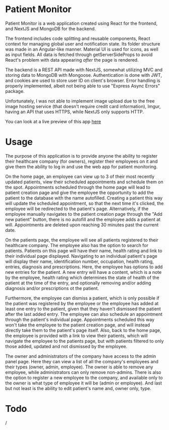 # Patient Monitor

Patient Monitor is a web application created using React for the frontend, and NextJS and MongoDB for the backend.

The frontend includes code splitting and reusable components, React context for managing global user and notification state. Its folder structure was made in an Angular-like manner. Material UI is used for icons, as well as input fields. All data is fetched through getServerSideProps to avoid React's problem with data appearing *after* the page is rendered.

The backend is a REST API made with NextJS, somewhat utilizing MVC and storing data to MongoDB with Mongoose. Authentication is done with JWT, and cookies are used to store user ID on client's browser. Error handling is properly implemented, albeit not being able to use "Express Async Errors" package.

Unfortunately, I was not able to implement image upload due to the free image hosting service (that doesn't require credit card information), Imgur, having an API that uses HTTPS, while NextJS only supports HTTP.

You can look at a live preview of this app <a href="https://sensational-sprinkles-170f00.netlify.app/">here</a>

# Usage

The purpose of this application is to provide anyone the ability to register their healthcare company (for owners), register their employees on it and give them the ability to log in and use the web app for patient monitoring.

On the home page, an employee can view up to 3 of their most recently updated patients, view their scheduled appointments and schedule them on the spot. Appointments scheduled through the home page will lead to patient creation page and give the employee the opportunity to add the patient to the database with the name autofilled. Creating a patient this way will update the scheduled appointment, so that the next time it's clicked, the employee will be redirected to the patient's page. Alternatively, if the employee manually navigates to the patient creation page through the "Add new patient" button, there is no autofill and the employee adds a patient at will. Appointments are deleted upon reaching 30 minutes past the current date.

On the patients page, the employee will see all patients registered to their healthcare company. The employee also has the option to search for patients. Patients on this page will have their name, health rating and link to their individual page displayed. Navigating to an individual patient's page will display their name, identification number, occupation, health rating, entries, diagnosis and prescriptions. Here, the employee has options to add new entries for the patient. A new entry will have a content, which is a note by the employee, health rating which determines the state of health of the patient at the time of the entry, and optionally removing and/or adding diagnosis and/or prescriptions ot the patient.

Furthermore, the employee can dismiss a patient, which is only possible if the patient was registered by the employee or the employee has added at least one entry to the patient, given that they haven't dismissed the patient after the last added entry. The employee can also schedule an appointment through the patient's individual page. Appointments scheduled this way won't take the employee to the patient creation page, and will instead directly take them to the patient's page itself. Also, back to the home page, the employee is provided with a link to view their patients, which will navigate the employee to the patients page, but with patients filtered to only those added, updated and not dismissed by the employee.

The owner and administrators of the company have access to the admin panel page. Here they can view a list of all the company's employees and their types (owner, admin, employee). The owner is able to remove any employee, while administrators can only remove non-admins. There is also the option to register a new employee to the company, and available only to the owner is what type of employee it will be (admin or employee). And last but not least is the ability to edit patient's name and, owner only, type.

# Todo
/
